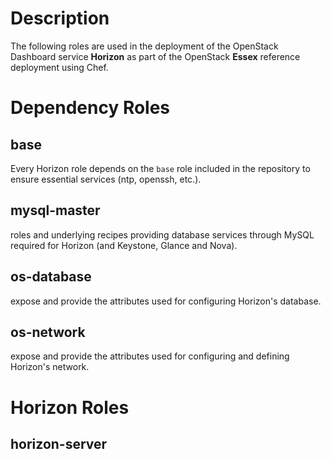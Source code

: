Description
===========
The following roles are used in the deployment of the OpenStack Dashboard service **Horizon** as part of the OpenStack **Essex** reference deployment using Chef.

Dependency Roles
================

base
----
Every Horizon role depends on the `base` role included in the repository to ensure essential services (ntp, openssh, etc.).

mysql-master
------------
roles and underlying recipes providing database services through MySQL required for Horizon (and Keystone, Glance and Nova).

os-database
-----------
expose and provide the attributes used for configuring Horizon's database.

os-network
----------
expose and provide the attributes used for configuring and defining Horizon's network.

Horizon Roles
=============

horizon-server
--------------
